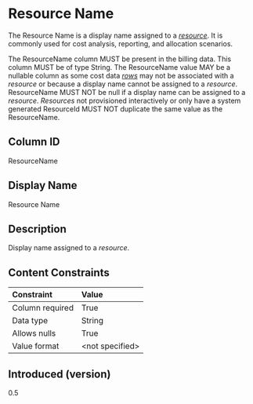 # Resource Name

The Resource Name is a display name assigned to a [*resource*](#glossary:resource). It is commonly used for cost analysis, reporting, and
allocation scenarios.

The ResourceName column MUST be present in the billing data. This column MUST be of type String. The ResourceName value
MAY be a nullable column as some cost data [*rows*](#glossary:row) may not be associated with a *resource* or because a display name cannot
be assigned to a *resource*. ResourceName MUST NOT be null if a display name can be assigned to a *resource*. *Resources* not
provisioned interactively or only have a system generated ResourceId MUST NOT duplicate the same value as the
ResourceName.

## Column ID

ResourceName

## Display Name

Resource Name

## Description

Display name assigned to a *resource*.

## Content Constraints

|    Constraint   |      Value      |
|:----------------|:----------------|
| Column required | True            |
| Data type       | String          |
| Allows nulls    | True            |
| Value format    | \<not specified> |

## Introduced (version)

0.5
